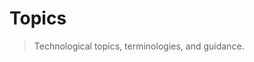 # Topics

<!-- > Created by Fisher at 2:25 AM on 5/14/17. -->

> Technological topics, terminologies, and guidance.

